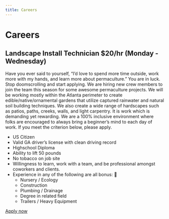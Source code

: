 ```yaml
---
title: Careers
---
```


# Careers

## Landscape Install Technician $20/hr (Monday - Wednesday)

Have you ever said to yourself, “I’d love to spend more time outside, work more with my hands, and learn more about permaculture.” You are in luck. Stop doomscrolling and start applying. We are hiring new crew members to join the team this season for some awesome permaculture projects. We will be working mostly within the Atlanta perimeter to create edible/native/ornamental gardens that utilize captured rainwater and natural soil building techniques. We also create a wide range of hardscapes such as patios, paths, creeks, walls, and light carpentry. It is work which is demanding yet rewarding. We are a 100% inclusive environment where folks are encouraged to always bring a beginner’s mind to each day of work. If you meet the criterion below, please apply.

* US Citizen
* Valid GA driver’s license with clean driving record
* Highschool Diploma
* Ability to lift 50 pounds
* No tobacco on job site
* Willingness to learn, work with a team, and be professional amongst coworkers and clients.
* Experience in any of the following are all bonus: 🙂
  * Nursery / Ecology
  * Construction
  * Plumbing / Drainage
  * Degree in related field
  * Trailers / Heavy Equipment

[Apply now](https://form.jotform.com/240123953585155)
